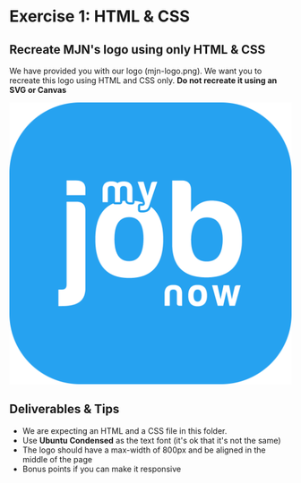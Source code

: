 # Exercise 1: HTML & CSS

## Recreate MJN's logo using only HTML & CSS

We have provided you with our logo (mjn-logo.png).  We want you to recreate this logo using HTML and CSS only.  **Do not recreate it using an SVG or Canvas**

![logo](mjn-logo.png)

## Deliverables & Tips

- We are expecting an HTML and a CSS file in this folder.
- Use **Ubuntu Condensed** as the text font (it's ok that it's not the same)
- The logo should have a max-width of 800px and be aligned in the middle of the page
- Bonus points if you can make it responsive